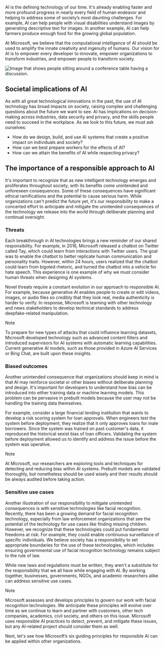 AI is the defining technology of our time. It's already enabling faster and more profound progress in nearly every field of human endeavor and helping to address some of society’s most daunting challenges. For example, AI can help people with visual disabilities understand images by generating descriptive text for images. In another example, AI can help farmers produce enough food for the growing global population.

At Microsoft, we believe that the computational intelligence of AI should be used to amplify the innate creativity and ingenuity of humans. Our vision for AI is to empower every developer to innovate, empower organizations to transform industries, and empower people to transform society.

![Image that shows people sitting around a conference table having a discussion.](../media/Discussion.jpg)

## Societal implications of AI

As with all great technological innovations in the past, the use of AI technology has broad impacts on society, raising complex and challenging questions about the future we want to see. AI has implications on decision-making across industries, data security and privacy, and the skills people need to succeed in the workplace. As we look to this future, we must ask ourselves: 

- How do we design, build, and use AI systems that create a positive impact on individuals and society? 
- How can we best prepare workers for the effects of AI? 
- How can we attain the benefits of AI while respecting privacy?

## The importance of a responsible approach to AI

It's important to recognize that as new intelligent technology emerges and proliferates throughout society, with its benefits come unintended and unforeseen consequences. Some of these consequences have significant ethical ramifications and the potential to cause serious harm. While organizations can't predict the future  yet, it's our responsibility to make a concerted effort to anticipate and mitigate the unintended consequences of the technology we release into the world through deliberate planning and continual oversight.

### Threats

Each breakthrough in AI technologies brings a new reminder of our shared responsibility. For example, in 2016, Microsoft released a chatbot on Twitter called Tay, which could learn from interactions with Twitter users. The goal was to enable the chatbot to better replicate human communication and personality traits. However, within 24 hours, users realized that the chatbot could learn from bigoted rhetoric, and turned the chatbot into a vehicle for hate speech. This experience is one example of why we must consider human threats when designing AI systems.

Novel threats require a constant evolution in our approach to responsible AI. For example, because generative AI enables people to create or edit videos, images, or audio files so credibly that they look real, media authenticity is harder to verify. In response, Microsoft is teaming with other technology and news stakeholders to develop technical standards to address deepfake-related manipulation.  

>[!NOTE]
>To prepare for new types of attacks that could influence learning datasets, Microsoft developed technology such as advanced content filters and introduced supervisors for AI systems with automatic learning capabilities. Current generative AI models, such as those provided in Azure AI Services or Bing Chat, are built upon these insights.

### Biased outcomes

Another unintended consequence that organizations should keep in mind is that AI may reinforce societal or other biases without deliberate planning and design. It's important for developers to understand how bias can be introduced into either training data or machine learning models. This problem can be pervasive in prebuilt models because the user may not be handling the training data themselves. 

For example, consider a large financial lending institution that wants to develop a risk scoring system for loan approvals. When engineers test the system before deployment, they realize that it only approves loans for male borrowers. Since the system was trained on past customer's data, it reproduced the historical sexist bias of loan officers. Validating the system before deployment allowed us to identify and address the issue before the system was operative.

>[!NOTE]
>At Microsoft, our researchers are exploring tools and techniques for detecting and reducing bias within AI systems. Prebuilt models are validated thoroughly, but nonetheless should be used wisely and their results should be always audited before taking action.

### Sensitive use cases

Another illustration of our responsibility to mitigate unintended consequences is with sensitive technologies like facial recognition. Recently, there has been a growing demand for facial recognition technology, especially from law enforcement organizations that see the potential of the technology for use cases like finding missing children. However, we recognize that these technologies could put fundamental freedoms at risk. For example, they could enable continuous surveillance of specific individuals. We believe society has a responsibility to set appropriate boundaries for the use of these technologies, which includes ensuring governmental use of facial recognition technology remains subject to the rule of law.

While new laws and regulations must be written, they aren't a substitute for the responsibility that we all have while engaging with AI. By working together, businesses, governments, NGOs, and academic researchers alike can address sensitive use cases.  

>[!NOTE]
>Microsoft assesses and develops principles to govern our work with facial recognition technologies. We anticipate these principles will evolve over time as we continue to learn and partner with customers, other tech companies, academics, civil society, and others on this issue. Microsoft uses responsible AI practices to detect, prevent, and mitigate these issues, but any AI-related project should consider them as well.

Next, let's see how Microsoft’s six guiding principles for responsible AI can be applied within other organizations.

